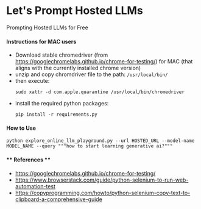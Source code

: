 # Let's Prompt Hosted LLMs
Prompting Hosted LLMs for Free

#### **Instructions for MAC users**
- Download stable chromedriver (from https://googlechromelabs.github.io/chrome-for-testing/) for MAC (that aligns with the currently installed chrome version)
- unzip and copy chromdriver file to the path: `/usr/local/bin/`
- then execute:
    ```
    sudo xattr -d com.apple.quarantine /usr/local/bin/chromedriver
    ```
- install the required python packages: 
  ```
  pip install -r requirements.py
  ```

#### How to Use ###
```
python explore_online_llm_playground.py --url HOSTED_URL --model-name MODEL_NAME --query """how to start learning generative ai?"""
```

#### ** References **
- https://googlechromelabs.github.io/chrome-for-testing/ 
- https://www.browserstack.com/guide/python-selenium-to-run-web-automation-test
- https://copyprogramming.com/howto/python-selenium-copy-text-to-clipboard-a-comprehensive-guide


